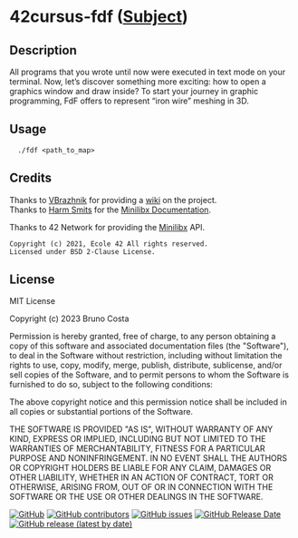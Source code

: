 # 42cursus-fdf ([Subject](/.github/en.subject.pdf))

## Description
All programs that you wrote until now were executed in text mode on your terminal. Now, let’s discover something more exciting: how to open a graphics window and draw inside? To start your journey in graphic programming, FdF offers to represent “iron wire” meshing in 3D.

## Usage

```unix
  ./fdf <path_to_map> 
```

## Credits
Thanks to [VBrazhnik](https://github.com/VBrazhnik/) for providing a [wiki](https://github.com/VBrazhnik/FdF/wiki) on the project.  
Thanks to [Harm Smits](https://github.com/harm-smits) for the [Minilibx Documentation](https://harm-smits.github.io/42docs/libs/minilibx).  

Thanks to 42 Network for providing the [Minilibx](https://github.com/42Paris/minilibx-linux) API.
  ```
  Copyright (c) 2021, Ecole 42 All rights reserved.  
  Licensed under BSD 2-Clause License.
  ```
## License

MIT License

Copyright (c) 2023 Bruno Costa

Permission is hereby granted, free of charge, to any person obtaining a copy
of this software and associated documentation files (the "Software"), to deal
in the Software without restriction, including without limitation the rights
to use, copy, modify, merge, publish, distribute, sublicense, and/or sell
copies of the Software, and to permit persons to whom the Software is
furnished to do so, subject to the following conditions:

The above copyright notice and this permission notice shall be included in all
copies or substantial portions of the Software.

THE SOFTWARE IS PROVIDED "AS IS", WITHOUT WARRANTY OF ANY KIND, EXPRESS OR
IMPLIED, INCLUDING BUT NOT LIMITED TO THE WARRANTIES OF MERCHANTABILITY,
FITNESS FOR A PARTICULAR PURPOSE AND NONINFRINGEMENT. IN NO EVENT SHALL THE
AUTHORS OR COPYRIGHT HOLDERS BE LIABLE FOR ANY CLAIM, DAMAGES OR OTHER
LIABILITY, WHETHER IN AN ACTION OF CONTRACT, TORT OR OTHERWISE, ARISING FROM,
OUT OF OR IN CONNECTION WITH THE SOFTWARE OR THE USE OR OTHER DEALINGS IN THE
SOFTWARE.

[![GitHub](https://img.shields.io/github/license/BrunoCostaGH/42cursus-fdf?style=for-the-badge)](https://github.com/BrunoCostaGH/42cursus-fdf/blob/master/LICENSE.md)
[![GitHub contributors](https://img.shields.io/github/contributors/BrunoCostaGH/42cursus-fdf?style=for-the-badge)](https://github.com/BrunoCostaGH/42cursus-fdf)
[![GitHub issues](https://img.shields.io/github/issues/BrunoCostaGH/42cursus-fdf?style=for-the-badge)](https://github.com/BrunoCostaGH/42cursus-fdf/issues)
[![GitHub Release Date](https://img.shields.io/github/release-date/BrunoCostaGH/42cursus-fdf?style=for-the-badge)](https://github.com/BrunoCostaGH/42cursus-fdf/releases/latest)
[![GitHub release (latest by date)](https://img.shields.io/github/v/release/BrunoCostaGH/42cursus-fdf?style=for-the-badge)](https://github.com/BrunoCostaGH/42cursus-fdf/releases/latest)

